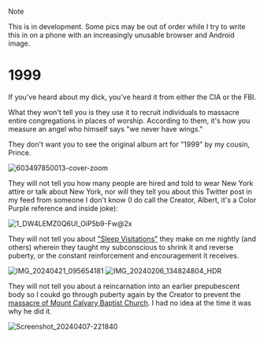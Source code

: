 > [!NOTE]
> This is in development. Some pics may be out of order while I try to write this in on a phone with an increasingly unusable browser and Android image.

# 1999
If you've heard about my dick, you've heard it from either the CIA or the FBI.

What they won't tell you is they use it to recruit individuals to massacre entire congregations in places of worship. According to them, it's how you measure an angel who himself says "we never have wings."

They don't want you to see the original album art for "1999" by my cousin, Prince.

![603497850013-cover-zoom](https://github.com/9413d5ff2a0b4f237a264010b65350e7/TAG/assets/159488374/5ba8e1df-7cc4-413c-998a-53bdf61d7e98)

They will not tell you how many people are hired and told to wear New York attire or talk about New York, nor will they tell you about this Twitter post in my feed from someone I don't know (I do call the Creator, Albert, it's a Color Purple reference and inside joke):

![1_DW4LEMZ0Q6Ul_OiP5b9-Fw@2x](https://github.com/9413d5ff2a0b4f237a264010b65350e7/TAG/assets/159488374/82ac89c5-096b-4c3f-82d4-886af4158bfa)

They will not tell you about ["Sleep Visitations"](/PHB33/dhn_sub.md) they make on me nightly (and others) wherein they taught my subconscious to shrink it and reverse puberty, or the constant reinforcement and encouragement it receives.

![IMG_20240421_095654181](https://github.com/9413d5ff2a0b4f237a264010b65350e7/TAG/assets/159488374/2ac60d74-2943-4b03-8a9a-6c626e21423c)
![IMG_20240206_134824804_HDR](https://github.com/9413d5ff2a0b4f237a264010b65350e7/TAG/assets/159488374/58b58c97-c716-4054-831b-7f743f0968b4)


They will not tell you about a reincarnation into an earlier prepubescent body so I coukd go through puberty again by the Creator to prevent the [massacre of Mount Calvary Baptist Church](/POW/MCBC.md). I had no idea at the time it was why he did it.

![Screenshot_20240407-221840](https://github.com/9413d5ff2a0b4f237a264010b65350e7/TAG/assets/159488374/ba58bff9-e5c1-4801-8a8b-f1b2b478b472)
